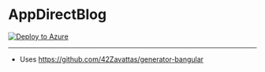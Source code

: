 # AppDirectBlog 

[![Deploy to Azure](http://azuredeploy.net/deploybutton.png)](https://azuredeploy.net/)


<hr/>

- Uses
 https://github.com/42Zavattas/generator-bangular
